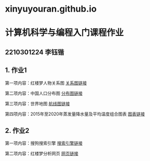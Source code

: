 # xinyuyouran.github.io
# 计算机科学与编程入门课程作业
## 2210301224 李钰锴
## 1. 作业1
第一项内容：红楼梦人物关系图
[关系图链接](http://xinyuyouran.github.io/关系图-红楼梦.html)

第二项内容：中国人口分布图
[分布图链接](http://xinyuyouran.github.io/中国各省人口分布图.html)

第三项内容：世界地图
[航线图链接](http://xinyuyouran.github.io/航线图.html)

第四项内容：2015年至2020年蒸发量降水量及平均温度组合图表
[图表链接](http://xinyuyouran.github.io/2015年至2020年降水量与蒸发量及平均温度表.html)

## 2. 作业2
第一项内容：搜狗搜索引擎
[搜索引擎链接](http://xinyuyouran.github.io/搜狗搜索引擎.html)

第二项内容：红楼梦分析网页
[网页链接](http://)
 

